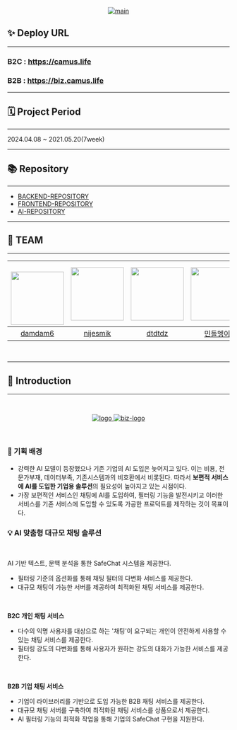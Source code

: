 

<p align="center">
  <a href="https://camus.life/">
    <img src="https://github.com/Camus-chat/.github/blob/main/profile/asset/main.PNG" alt="main">
  </a>
</p>


## ✨ Deploy URL
******
### B2C : https://camus.life
### B2B : https://biz.camus.life

---

## 🗓 Project Period
*****
2024.04.08 ~ 2021.05.20(7week)

-----

## 📚 Repository
******
- [BACKEND-REPOSITORY](https://github.com/Camus-chat/backend.git)
- [FRONTEND-REPOSITORY](https://github.com/Camus-chat/frontend.git)
- [AI-REPOSITORY](https://github.com/Camus-chat/ai-model.git)
  <br>
---

## 💫 TEAM
******
| <a href="https://github.com/damdam6"><br/><img src="https://github.com/damdam6.png" width="120"/></a> | <a href="https://github.com/nijesmik"><img src="https://github.com/nijesmik.png" width="120"/></a> | <a href="https://github.com/dtdtdz"><img src="https://github.com/dtdtdz.png" width="120"/></a> | <a href="https://github.com/dolmeengii"><img src="https://github.com/dolmeengii.png" width="120"/></a> | <a href="https://github.com/SiyeonYoo"><img src="https://github.com/SiyeonYoo.png" width="120"/></a> | <a href="https://github.com/gabalja"><img src="https://github.com/gabalja.png" width="120"/></a> |
|:-----------------------------------------------------------------------------------------------------:|:----------------------------------------------------------------------------------------------------:|:--------------------------------------------------------------------------------------------------:|:----------------------------------------------------------------------------------------------------:|:------------------------------------------------------------------------------------------------:|:------------------------------------------------------------------------------------------------:|
|                                 [damdam6](https://github.com/damdam6)                                 |                                 [nijesmik](https://github.com/nijesmik)                                  |                                 [dtdtdz](https://github.com/dtdtdz)                                 |                                 [민돌멩이](https://github.com/dolmeengii)                                  |                                [SiyeonYoo](https://github.com/SiyeonYoo)                                 |                                [gabalja](https://github.com/gabalja)                                 |

<br>

---

## 🔎 Introduction
*****
<br>


<p align="center">
  <a href="https://camus.life/">
    <img src="https://github.com/Camus-chat/.github/blob/main/profile/asset/logo.PNG" alt="logo">
    <img src="https://github.com/Camus-chat/.github/blob/main/profile/asset/logobiz.png" alt="biz-logo">
  </a>
</p>

<br>

### 🎯 기획 배경

<!-- TODO: notion - 기획서 - 기획 배경 참고, 변경 필요 -->

- 강력한 AI 모델이 등장했으나 기존 기업의 AI 도입은 늦어지고 있다. 이는 비용, 전문가부재, 데이터부족, 기존시스템과의 비호환에서 비롯된다. 따라서 **보편적 서비스에 AI를 도입한 기업용 솔루션**의 필요성이 높아지고 있는 시점이다.
- 가장 보편적인 서비스인 채팅에 AI를 도입하여, 필터링 기능을 발전시키고 이러한 서비스를 기존 서비스에 도입할 수 있도록 가공한 프로덕트를 제작하는 것이 목표이다.

### 💡 AI 맞춤형 대규모 채팅 솔루션
<br>

AI 기반 텍스트, 문맥 분석을 통한 SafeChat 시스템을 제공한다.<br>
- 필터링 기준의 옵션화를 통해 채팅 필터의 다변화 서비스를 제공한다.<br>
- 대규모 채팅이 가능한 서버를 제공하여 최적화된 채팅 서비스를 제공한다.<br>
  
<br>

**B2C 개인 채팅 서비스**
- 다수의 익명 사용자를 대상으로 하는 '채팅'이 요구되는 개인이 안전하게 사용할 수 있는 채팅 서비스를 제공한다.
- 필터링 강도의 다변화를 통해 사용자가 원하는 강도의 대화가 가능한 서비스를 제공한다.
<br>

**B2B 기업 채팅 서비스**
- 기업이 라이브러리를 기반으로 도입 가능한 B2B 채팅 서비스를 제공한다.
- 대규모 채팅 서버를 구축하여 최적화된 채팅 서비스를 상품으로서 제공한다.
- AI 필터링 기능의 최적화 작업을 통해 기업의 SafeChat 구현을 지원한다.

<br>

